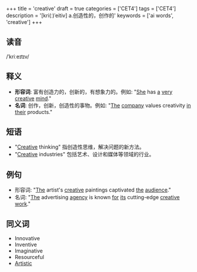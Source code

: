 +++
title = 'creative'
draft = true
categories = ['CET4']
tags = ['CET4']
description = '[kri(ː)ˈeitiv] a.创造性的，创作的'
keywords = ['ai words', 'creative']
+++

## 读音
/ˈkriːeɪtɪv/

## 释义
- **形容词**: 富有创造力的，创新的，有想象力的。例如: "[She](/post/she/) has [a](/post/a/) [very](/post/very/) [creative](/post/creative/) [mind](/post/mind/)."
- **名词**: 创作，创新，创造性的事物。例如: "[The](/post/the/) [company](/post/company/) values creativity [in](/post/in/) [their](/post/their/) products."

## 短语
- "[Creative](/post/creative/) thinking" 指创造性思维，解决问题的新方法。
- "[Creative](/post/creative/) industries" 包括艺术、设计和媒体等领域的行业。

## 例句
- 形容词: "[The](/post/the/) artist's [creative](/post/creative/) paintings captivated [the](/post/the/) [audience](/post/audience/)."
- 名词: "[The](/post/the/) advertising [agency](/post/agency/) is known [for](/post/for/) [its](/post/its/) cutting-edge [creative](/post/creative/) [work](/post/work/)."

## 同义词
- Innovative
- Inventive
- Imaginative
- Resourceful
- [Artistic](/post/artistic/)
